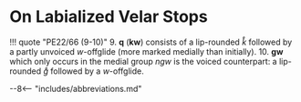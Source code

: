 # On Labialized Velar Stops

!!! quote "PE22/66 (9-10)"
	9. **q** (**kw**) consists of a lip-rounded *k̊* followed by a partly unvoiced *w*-offglide (more marked medially than initially).
	10. **gw** which only occurs in the medial group *ngw* is the voiced counterpart: a lip-rounded *g̊* followed by a *w*-offglide.

--8<-- "includes/abbreviations.md"